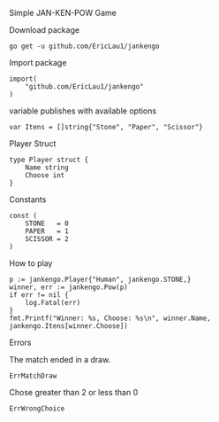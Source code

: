 Simple JAN-KEN-POW Game    

Download package 

    go get -u github.com/EricLau1/jankengo

Import package

    import(
        "github.com/EricLau1/jankengo"
    )


variable publishes with available options

    var Itens = []string{"Stone", "Paper", "Scissor"}

Player Struct 

    type Player struct {
        Name string
        Choose int
    }

Constants

    const (
        STONE   = 0
        PAPER   = 1
        SCISSOR = 2
    )


How to play

    p := jankengo.Player{"Human", jankengo.STONE,}
    winner, err := jankengo.Pow(p)
    if err != nil {
        log.Fatal(err)
    }
    fmt.Printf("Winner: %s, Choose: %s\n", winner.Name, jankengo.Itens[winner.Choose])


Errors
 
The match ended in a draw.
  
    ErrMatchDraw
  
Chose greater than 2 or less than 0

    ErrWrongChoice
